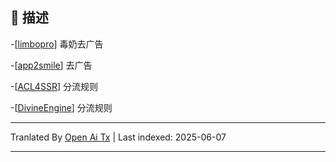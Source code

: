 ## 📃 描述
-[[limbopro](https://github.com/axtyet/Quan-X/tree/main/limbopro)]   毒奶去广告

-[[app2smile](https://github.com/axtyet/Quan-X/tree/main/app2smile)] 去广告

-[[ACL4SSR](https://github.com/axtyet/Quan-X/tree/main/ACL4SSR)] 分流规则

-[[DivineEngine](https://github.com/axtyet/Quan-X/tree/main/DivineEngine)] 分流规则

---

Tranlated By [Open Ai Tx](https://github.com/OpenAiTx/OpenAiTx) | Last indexed: 2025-06-07

---